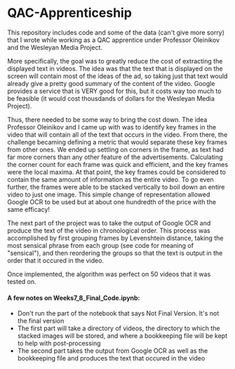 # QAC-Apprenticeship
This repository includes code and some of the data (can't give more sorry) that I wrote while working as a QAC apprentice under Professor Oleinikov and the Wesleyan Media Project.

More specifically, the goal was to greatly reduce the cost of extracting the displayed text in videos. The idea was that the text that is displayed on the screen will contain most of the ideas of the ad, so taking just that text would already give a pretty good summary of the content of the video. Google provides a service that is VERY good for this, but it costs way too much to be feasible (it would cost thousdands of dollars for the Wesleyan Media Project). 

Thus, there needed to be some way to bring the cost down. The idea Professor Oleinikov and I came up with was to identify key frames in the video that will contain all of the text that occurs in the video. From there, the challenge becaming defining a metric that would separate these key frames from other ones. We ended up settling on corners in the frame, as text had far more corners than any other feature of the advertisements. Calculating the corner count for each frame was quick and efficient, and the key frames were the local maxima. At that point, the key frames could be considered to contain the same amount of information as the entire video. To go even further, the frames were able to be stacked vertically to boil down an entire video to just one image. This simple change of representation allowed Google OCR to be used but at about one hundredth of the price with the same efficacy!

The next part of the project was to take the output of Google OCR and produce the text of the video in chronological order. This process was accomplished by first grouping frames by Levenshtein distance, taking the most sensical phrase from each group (see code for meaning of "sensical"), and then reordering the groups so that the text is output in the order that it occured in the video.

Once implemented, the algorithm was perfect on 50 videos that it was tested on.

#### A few notes on Weeks7_8_Final_Code.ipynb:
- Don't run the part of the notebook that says Not Final Version. It's not the final version
- The first part will take a directory of videos, the directory to which the stacked images will be stored, and where a bookkeeping file will be kept to help with post-processing
- The second part takes the output from Google OCR as well as the bookkeeping file and produces the text that occured in the video

